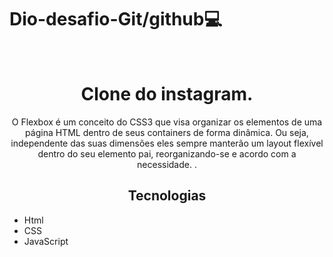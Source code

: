 # Dio-desafio-Git/github:computer:
</br>
<h1 align="center">Clone do instagram.</h1>



<p align="center">
  O Flexbox é um conceito do CSS3 que visa organizar os elementos de uma página HTML dentro de seus containers de forma dinâmica. Ou seja, independente das suas dimensões eles sempre manterão um layout flexível dentro do seu elemento pai, reorganizando-se e acordo com a necessidade. .</p>


  <h2 align="center">Tecnologias </h2>
  <ul>
    <li>Html</li>
    <li>CSS</li>
    <li>JavaScript</li>
  </ul>


